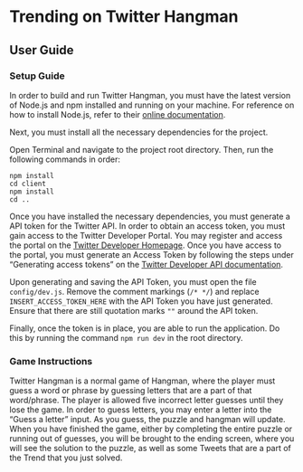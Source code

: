 # Trending on Twitter Hangman

## User Guide

### Setup Guide

In order to build and run Twitter Hangman, you must have the latest version of Node.js and npm installed and running on your machine. For reference on how to install Node.js, refer to their [online documentation](https://nodejs.dev/learn/how-to-install-nodejs).

Next, you must install all the necessary dependencies for the project.

Open Terminal and navigate to the project root directory.
Then, run the following commands in order:

```
npm install
cd client
npm install
cd ..
```

Once you have installed the necessary dependencies, you must generate a API token for the Twitter API. In order to obtain an access token, you must gain access to the Twitter Developer Portal. You may register and access the portal on the [Twitter Developer Homepage](https://developer.twitter.com/en/apply-for-access). Once you have access to the portal, you must generate an Access Token by following the steps under “Generating access tokens” on the [Twitter Developer API documentation](https://developer.twitter.com/ja/docs/basics/authentication/guides/access-tokens).

Upon generating and saving the API Token, you must open the file `config/dev.js`. Remove the comment markings (`/* */`) and replace `INSERT_ACCESS_TOKEN_HERE` with the API Token you have just generated. Ensure that there are still quotation marks `""` around the API token.

Finally, once the token is in place, you are able to run the application. Do this by running the command `npm run dev` in the root directory.

### Game Instructions

Twitter Hangman is a normal game of Hangman, where the player must guess a word or phrase by guessing letters that are a part of that word/phrase. The player is allowed five incorrect letter guesses until they lose the game. In order to guess letters, you may enter a letter into the “Guess a letter” input. As you guess, the puzzle and hangman will update. When you have finished the game, either by completing the entire puzzle or running out of guesses, you will be brought to the ending screen, where you will see the solution to the puzzle, as well as some Tweets that are a part of the Trend that you just solved.
